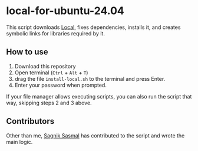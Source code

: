 # local-for-ubuntu-24.04

This script downloads [Local](https://localwp.com/), fixes dependencies, installs it, and creates symbolic links for libraries required by it.

## How to use

1. Download this repository
2. Open terminal (`Ctrl` + `Alt` + `T`)
3. drag the file `install-local.sh` to the terminal and press Enter.
4. Enter your password when prompted.

If your file manager allows executing scripts, you can also run the script that way, skipping steps 2 and 3 above.

## Contributors

Other than me, [Sagnik Sasmal](https://github.com/SagnikSRHUSE) has contributed to the script and wrote the main logic.

<!-- https://askubuntu.com/a/1514001

https://askubuntu.com/a/1515027

/usr/lib/x86_64-linux-gnu
sudo ln -s libtinfo.so.6 libtinfo.so.5
 -->
